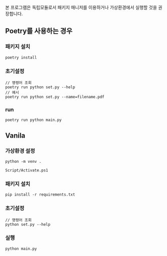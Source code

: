 본 프로그램은 독립모듈로서 패키지 매니저를 이용하거나 가상환경에서 실행할 것을 권장합니다.

## Poetry를 사용하는 경우

### 패키지 설치
```
poetry install
```

### 초기설정
```
// 명령어 조회
poetry run python set.py --help
// 예시
poetry run python set.py --name=filename.pdf
```

### run
```
poetry run python main.py
```

## Vanila

### 가상환경 설정
```
python -m venv .

Script/Activate.ps1
```

### 패키지 설치
```
pip install -r requirements.txt
```

### 초기설정
```
// 명령어 조회
python set.py --help
```

### 실행
```
python main.py
```
